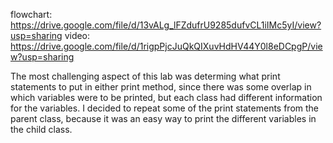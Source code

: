 flowchart: https://drive.google.com/file/d/13vALg_lFZdufrU9285dufvCL1iIMc5yI/view?usp=sharing
video: https://drive.google.com/file/d/1rigpPjcJuQkQIXuvHdHV44Y0l8eDCpgP/view?usp=sharing

The most challenging aspect of this lab was determing what print statements to put in either print method, since there was some overlap in which variables were to be printed, but each class had different information for the variables. I decided to repeat some of the print statements from the parent class, because it was an easy way to print the different variables in the child class.
